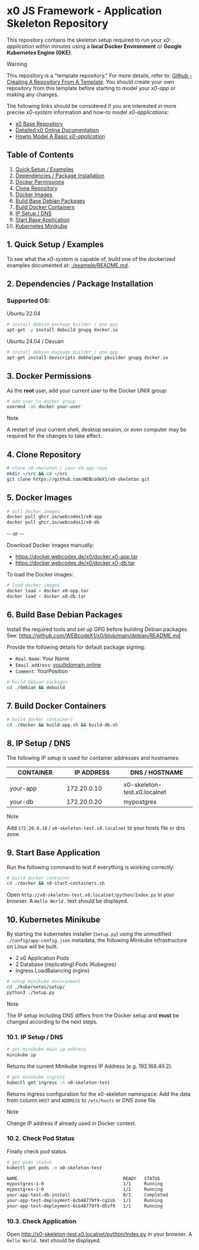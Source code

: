 # x0 JS Framework - Application Skeleton Repository

This repository contains the skeleton setup required to run your *x0-application*
within minutes using a **local Docker Environment** or **Google Kubernetes Engine (GKE)**.

>[!WARNING]
> This repository is a "template repository." For more details, refer to:
> [Github - Creating A Repository From A Template](https://docs.github.com/en/repositories/creating-and-managing-repositories/creating-a-repository-from-a-template).
> You should create your own repository from this template before starting to model your *x0-app* or making any changes.

The following links should be considered if you are interested in more precise *x0-system* information and how-to
model *x0-applications*:

- [x0 Base Repository](https://github.com/WEBcodeX1/x0)
- [Detailed x0 Online Documentation](https://docs.webcodex.de/x0/v1.0/)
- [Howto Model A Basic *x0-application*](./BUILD-HOWTO.md)

## Table of Contents

1. [Quick Setup / Examples](#1-quick-setup--examples)
2. [Dependencies / Package Installation](#2-dependencies--package-installation)
3. [Docker Permissions](#3-docker-permissions)
4. [Clone Repository](#4-clone-repository)
5. [Docker Images](#5-docker-images)
6. [Build Base Debian Packages](#6-build-base-debian-packages)
7. [Build Docker Containers](#7-build-docker-containers)
8. [IP Setup / DNS](#8-ip-setup--dns)
9. [Start Base Application](#9-start-base-application)
10. [Kubernetes Minikube](#10-kubernetes-minikube)

## 1. Quick Setup / Examples

To see what the *x0-system* is capable of, build one of the dockerized examples
documented at: [./example/README.md](./example/README.md).

## 2. Dependencies / Package Installation

### Supported OS:

Ubuntu 22.04

```bash
# install debian package builder / gnu gpg
apt-get -y install debuild gnupg docker.io
```

Ubuntu 24.04 / Devuan 

```bash
# install debian package builder / gnu gpg
apt-get install devscripts debhelper pbuilder gnupg docker.io
```

## 3. Docker Permissions

As the **root** user, add your current user to the Docker UNIX group:

```bash
# add user to docker group
usermod -aG docker your-user
```

>[!NOTE]
> A restart of your current shell, desktop session, or even computer may be
> required for the changes to take effect.

## 4. Clone Repository

```bash
# clone x0-skeleton / your-x0-app-repo
mkdir ~/src && cd ~/src
git clone https://github.com/WEBcodeX1/x0-skeleton.git
```

## 5. Docker Images

```bash
# pull docker images
docker pull ghcr.io/webcodex1/x0-app
docker pull ghcr.io/webcodex1/x0-db
```

-- or --

Download Docker images manually:

- https://docker.webcodex.de/x0/docker.x0-app.tar<br>
- https://docker.webcodex.de/x0/docker.x0-db.tar<br>

To load the Docker images:

```bash
# load docker images
docker load < docker.x0-app.tar
docker load < docker.x0-db.tar
```

## 6. Build Base Debian Packages

Install the required tools and set up GPG before building Debian packages.
See: https://github.com/WEBcodeX1/x0/blob/main/debian/README.md.

Provide the following details for default package signing:

- `Real Name`: Your Name
- `Email address`: you@domain.online
- `Comment`: YourPosition

```bash
# build debian packages
cd ./debian && debuild
```

## 7. Build Docker Containers

```bash
# build docker containers
cd ./docker && build-app.sh && build-db.sh
```

## 8. IP Setup / DNS

The following IP setup is used for container addresses and hostnames:

| CONTAINER           | IP ADDRESS         | DNS / HOSTNAME               |
| ------------------- | ------------------ | ---------------------------- |
| <img width="300px"> | <img width="300">  | <img width="420">            |
| your-app            | 172.20.0.10        | x0-skeleton-test.x0.localnet |
| your-db             | 172.20.0.20        | mypostgres                   |

>[!NOTE]
> Add `172.20.0.10` / `x0-skeleton-test.x0.localnet` to your hosts file or
> dns zone.

## 9. Start Base Application

Run the following command to test if everything is working correctly:

```bash
# build docker container
cd ./docker && x0-start-containers.sh
```

Open `http://x0-skeleton-test.x0.localnet/python/Index.py` in your browser.
A `Hello World.` text should be displayed.

## 10. Kubernetes Minikube

By starting the kubernetes installer (`Setup.py`) using the unmodified
`./config/app-config.json` metadata, the following Minikube infrastructure on
Linux will be built.

- 2 x0 Application Pods
- 2 Database (replicating) Pods (Kubegres)
- Ingress LoadBalancing (nginx)

```bash
# setup minikube environment
cd ./kubernetes/setup/
python3 ./Setup.py
```

>[!NOTE]
> The IP setup including DNS differs from the Docker setup and **must** be changed
> according to the next steps.

### 10.1. IP Setup / DNS

```bash
# get minikube main ip address
minikube ip
```

Returns the current Minikube ingress IP Address (e.g. 192.168.49.2).

```bash
# get minikube ingress
kubectl get ingress -n x0-skeleton-test
```

Returns ingress configuration for the x0-skeleton namespace.
Add the data from column `HOST` and `ADDRESS` to `/etc/hosts` or DNS zone file.

>[!NOTE]
> Change IP address if already used in Docker context.

### 10.2. Check Pod Status

Finally check pod status.

```bash
# get pods status
kubectl get pods -n x0-skeleton-test
```

```bash
NAME                                        READY   STATUS
mypostgres-1-0                              1/1     Running
mypostgres-2-0                              1/1     Running
your-app-test-db-install                    0/1     Completed
your-app-test-deployment-6cb48779f9-cq2sb   1/1     Running
your-app-test-deployment-6cb48779f9-d5sf9   1/1     Running
```

### 10.3. Check Application

Open http://x0-skeleton-test.x0.localnet/python/Index.py in your browser.
A `Hello World.` text should be displayed.
